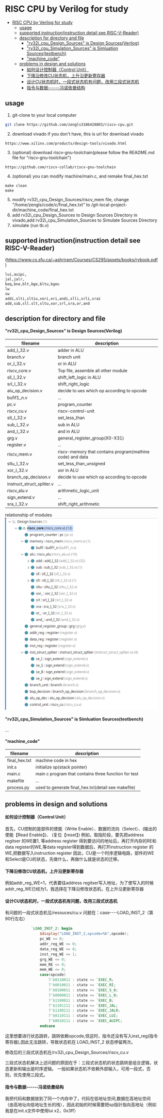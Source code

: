 # RISC CPU by Verilog for study
- [RISC CPU by Verilog for study](#risc-cpu-by-verilog-for-study)
  - [usage](#usage)
  - [supported instruction(instruction detail see RISC-V-Reader)](#supported-instructioninstruction-detail-see-risc-v-reader)
  - [description for directory and file](#description-for-directory-and-file)
      - ["rv32i\_cpu\_Design\_Sources" is Design Sources(Verilog)](#rv32i_cpu_design_sources-is-design-sourcesverilog)
      - ["rv32i\_cpu\_Simulation\_Sources" is Simluation Sources(testbench)](#rv32i_cpu_simulation_sources-is-simluation-sourcestestbench)
      - ["machine\_code"](#machine_code)
  - [problems in design and solutions](#problems-in-design-and-solutions)
      - [如何设计控制器（Control Unit）](#如何设计控制器control-unit)
      - [下降沿修改CU状态机，上升沿更新寄存器](#下降沿修改cu状态机上升沿更新寄存器)
      - [设计CU状态机时，一段式状态机有问题，改用三段式状态机](#设计cu状态机时一段式状态机有问题改用三段式状态机)
      - [指令与数据------冯诺依曼结构](#指令与数据------冯诺依曼结构)

## usage
1. git-clone to your local computer 
```bash
git clone https://github.com/zengls3186428803/riscv-cpu.git
```
2. download vivado if you don't have, this is url for download vivado
```
https://www.xilinx.com/products/design-tools/vivado.html
```
3. (optional) download riscv-gnu-toolchain(please follow the README.md file for "riscv-gnu-toolchain")
```
https://github.com/riscv-collab/riscv-gnu-toolchain
```
4. (optional) you can modify machine/main.c, and remake final_hex.txt
```
make clean
make
```
5. modify rv32i_cpu_Design_Sources/riscv_mem file, change "/home/zengls/code/c/final_hex.txt" to /git-local-project-dir/machine_code/final_hex.txt
6. add rv32i_cpu_Design_Sources to Design Sources Directory in vivado,add rv32i_cpu_Simulation_Sources to Simulate Sources Directory
7. simulate (run tb.v) 

## supported instruction(instruction detail see RISC-V-Reader)
(https://www.cs.sfu.ca/~ashriram/Courses/CS295/assets/books/rvbook.pdf)
```
lui,auipc,
jal,jalr,
beq,bne,blt,bge,bltu,bgeu
lw
sw
addi,slti,sltiu,xori,ori,andi,slli,srli,srai
add,sub,sll.slt,sltu,xor,srl,sra,or,and
```
## description for directory and file
#### "rv32i_cpu_Design_Sources" is Design Sources(Verilog)
|filename|description|
|----|-------------|
add_I_32.v |      adder in ALU         
branch.v    |     branch unit          
or_I_32.v    |    or in ALU
riscv_core.v  |   Top file, assemble all other module
sll_I_32.v   | shift_left_logic in ALU
srl_I_32.v|    shift_right_logic
alu_op_decision.v    | decide to ues which op according to opcode
bufif1_n.v            |     ...
pc.v      |   program_counter
riscv_cu.v |    riscv-control-unit
slt_I_32.v  | set_less_than
sub_I_32.v| sub in ALU
and_I_32.v |          and in ALU 
grg.v       |         general_register_group(X0-X31)     
register.v   |    ...
riscv_mem.v   | riscv-memory that contains program(mathine code) and data
sltu_I_32.v  | set_less_than_unsigned
xor_I_32.v| xor in ALU
branch_op_decision.v  | decide to use which op according to opcode
instruct_struct_spliter.v | ...
riscv_alu.v  | arithmetic_logic_unit
sign_extend.v | ...
sra_I_32.v| shift_right_arithmetic


relationship of modules
![](./resources/d_s.png)
#### "rv32i_cpu_Simulation_Sources" is Simluation Sources(testbench)
...
#### "machine_code"
|filename|description|
|----|-------------|
final_hex.txt|machine code in hex
init.s |initialize sp(stack pointer)
main.c |main c program that contains three function for test
makefile |...
process.py |used to generate final_hex.txt(detail see makefile)

## problems in design and solutions
#### 如何设计控制器（Control Unit）
首先，CU控制的是部件的使能（Write Enable）、数据的流向（Select）、(输出的使能【Read Enable】)、 (复位【reset】)
例如，取指阶段，要先把address regitser 的WE置1, 等address register 得到要访问的地址后，再打开内存的RE和data register的WE,等data register得到数据后，再打开instruction register 的WE,把数据写入instruction register
因此，CU是一个时序逻辑电路，部件的WE和Select是CU的状态，先做什么，再做什么就是状态的迁移。

#### 下降沿修改CU状态机，上升沿更新寄存器
例如addr_reg_WE=1，代表要往address regitser写入地址，为了使写入的时候addr_reg_WE已经为1，我选择在下降沿修改状态机，在上升沿更新寄存器

#### 设计CU状态机时，一段式状态机有问题，改用三段式状态机
有问题的一段式状态机见/resouces/cu.v
问题在：case----LOAD_INST_2（第90行左右）
```verilog
			`LOAD_INST_2: begin
				$display("LOAD_INST_2,opcode=%b",opcode);
				pc_WE <= 0;
				addr_reg_WE <= 0;
				data_reg_WE <= 0;
				inst_reg_WE <= 1;
				grg_WE <= 0;
				mem_RE <= 0;
				mem_WE <= 0;
				case(opcode)
					7'b0110011 : state <= `EXEC_R;
					7'b0010011 : state <= `EXEC_RI;
					7'b0100011 : state <= `EXEC_S_0;
					7'b0000011 : state <= `EXEC_L_0;
					7'b1100011 : state <= `EXEC_B;
					7'b1101111 : state <= `EXEC_JAL;
					7'b1100111 : state <= `EXEC_JALR;
					7'b0110111 : state <= `EXEC_LUI;
					7'b0010111 : state <= `EXEC_AUIPC;
				endcase
```
这里想要进行状态跳转，跳转依赖opcode,但这时，指令还没有写入inst_reg(指令寄存器),因此无法跳转，导致状态机在 LOAD_INST_2 状态停留两次。

修改后的三段式状态机在/rv32i_cpu_Design_Sources/riscv_cu.v

三段式状态机解决上述问题的原因在于：三段式状态机的状态跳转是组合逻辑，状态更新和输出是时序逻辑。
一般如果状态机不依赖外部输入，可用一段式，否则，优先使用三段式。

#### 指令与数据------冯诺依曼结构
我把代码和数据放到了同一个内存中了，代码在低地址空间,数据在高地址空间（由高地址向低地址生长的栈），因此初始的时候需要把sp指针指向高地址（例如我是在init.s文件中使用lui x2，0x3ff）